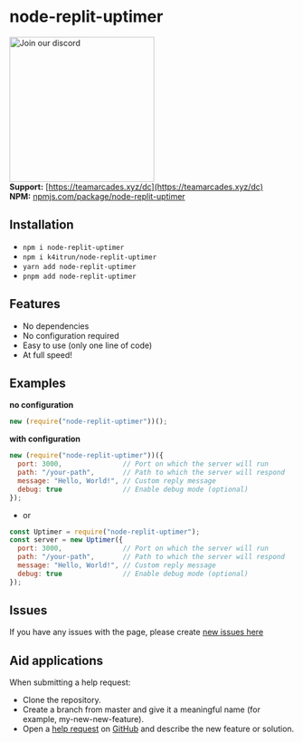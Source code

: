 # node-replit-uptimer
<a href="https://teamarcades.xyz/dc" target="_blank"><img src="https://discord.com/api/guilds/935157109761388554/widget.png?style=banner2" alt="Join our discord" width="256"></a><br>
**Support:** [https://teamarcades.xyz/dc](https://teamarcades.xyz/dc) <br>
**NPM:** [npmjs.com/package/node-replit-uptimer](https://www.npmjs.com/package/node-replit-uptimer)<br>

## Installation
- `npm i node-replit-uptimer`
- `npm i k4itrun/node-replit-uptimer`
- `yarn add node-replit-uptimer`
- `pnpm add node-replit-uptimer`
  
## Features
- No dependencies
- No configuration required
- Easy to use (only one line of code)
- At full speed!

## Examples
**no configuration**
```javascript
new (require("node-replit-uptimer"))();
```

**with configuration**
```javascript
new (require("node-replit-uptimer"))({
  port: 3000,               // Port on which the server will run
  path: "/your-path",       // Path to which the server will respond
  message: "Hello, World!", // Custom reply message
  debug: true               // Enable debug mode (optional)
});
```
- or
```javascript
const Uptimer = require("node-replit-uptimer");
const server = new Uptimer({
  port: 3000,               // Port on which the server will run
  path: "/your-path",       // Path to which the server will respond
  message: "Hello, World!", // Custom reply message
  debug: true               // Enable debug mode (optional)
});
```

## Issues
If you have any issues with the page, please create [new issues here](https://github.com/k4itrun/node-replit-uptimer/issues)

## Aid applications
When submitting a help request:

- Clone the repository.
- Create a branch from master and give it a meaningful name (for example, my-new-new-feature).
- Open a [help request](https://github.com/k4itrun/node-replit-uptimer/pulls) on [GitHub](https://github.com/) and describe the new feature or solution.
